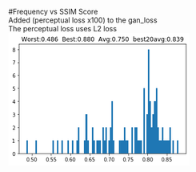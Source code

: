 #Frequency vs SSIM Score\
Added (perceptual loss x100) to the gan_loss\
The perceptual loss uses L2 loss\
![Alt text](https://github.com/nivedk/Image_Denoising/blob/perceptual_loss/perceptual_loss/v2/0_Score.png)
